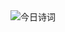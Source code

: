<img alt="今日诗词" src="https://v2.jinrishici.com/one.svg" style="max-width:100%; display: block; margin: 0 auto;">

